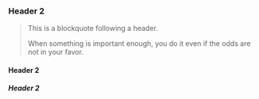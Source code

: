 
### Header 2

> This is a blockquote following a header.
>
> When something is important enough, you do it even if the odds are not in your favor.

#### Header 2
##### Header 2
